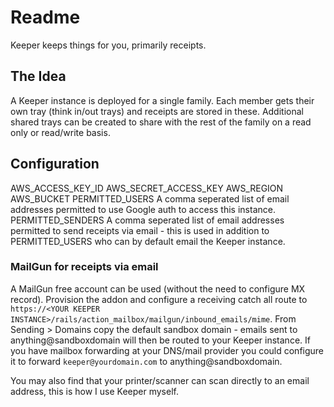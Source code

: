 # Readme

Keeper keeps things for you, primarily receipts. 

## The Idea

A Keeper instance is deployed for a single family. Each member gets their own tray (think in/out trays) and receipts are stored in these. Additional shared trays can be created to share with the rest of the family on a read only or read/write basis.

## Configuration

AWS_ACCESS_KEY_ID
AWS_SECRET_ACCESS_KEY
AWS_REGION
AWS_BUCKET
PERMITTED_USERS A comma seperated list of email addresses permitted to use Google auth to access this instance.
PERMITTED_SENDERS A comma seperated list of email addresses permitted to send receipts via email - this is used in addition to PERMITTED_USERS who can by default email the Keeper instance.

### MailGun for receipts via email

A MailGun free account can be used (without the need to configure MX record). Provision the addon and configure a receiving catch all route to `https://<YOUR KEEPER INSTANCE>/rails/action_mailbox/mailgun/inbound_emails/mime`. From Sending > Domains copy the default sandbox domain - emails sent to anything@sandboxdomain will then be routed to your Keeper instance. If you have mailbox forwarding at your DNS/mail provider you could configure it to forward `keeper@yourdomain.com` to anything@sandboxdomain.

You may also find that your printer/scanner can scan directly to an email address, this is how I use Keeper myself.